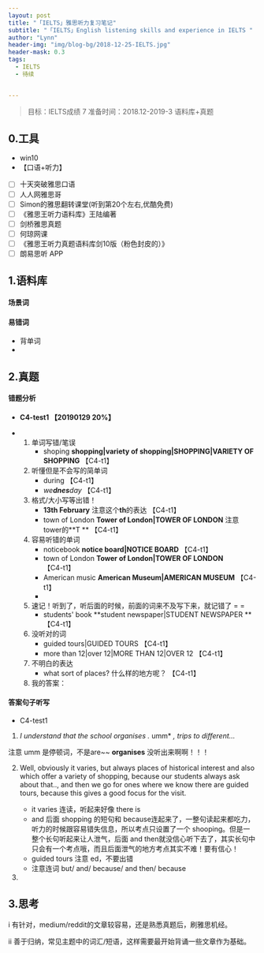 ```yaml
---
layout: post
title: "「IELTS」雅思听力复习笔记"
subtitle: "「IELTS」English listening skills and experience in IELTS "
author: "Lynn"
header-img: "img/blog-bg/2018-12-25-IELTS.jpg"
header-mask: 0.3
tags:
  - IELTS
  - 待续


---
```


> 目标：IELTS成绩 7
> 准备时间：2018.12-2019-3
> 语料库+真题

## 0.工具

- win10 
- 【口语+听力】
- [ ] 十天突破雅思口语
- [ ] 人人网雅思哥
- [ ] Simon的雅思翻转课堂(听到第20个左右,优酷免费)
- [ ] 《雅思王听力语料库》王陆编著
- [ ] 剑桥雅思真题
- [ ] 何琼网课
- [ ] 《雅思王听力真题语料库剑10版（粉色封皮的）》
- [ ] 朗易思听 APP

## 1.语料库

#### 场景词


#### 易错词

- 背单词
- 

## 2.真题
#### 错题分析

- **C4-test1 【20190129  20%】**

- 1. 单词写错/笔误
     - shoping  **shopping|variety of shopping|SHOPPING|VARIETY OF SHOPPING** 【C4-t1】
  2. 听懂但是不会写的简单词
     - during 【C4-t1】
     - *we**dnes**day* 【C4-t1】
  3. 格式/大小写等出错！
     - **13th February** 注意这个**th**的表达  【C4-t1】
     - town of London   **Tower of London|TOWER OF LONDON** 注意tower的**T **  【C4-t1】
  4. 容易听错的单词
     - noticebook  **notice board|NOTICE BOARD**   【C4-t1】
     - town of London   **Tower of London|TOWER OF LONDON** 【C4-t1】
     - American music **American Museum|AMERICAN MUSEUM**  【C4-t1】
     - 
  5. 速记！听到了，听后面的时候，前面的词来不及写下来，就记错了 = =
     - students' book  **student newspaper|STUDENT NEWSPAPER ** 【C4-t1】
  6. 没听对的词
     - guided tours|GUIDED TOURS   【C4-t1】
     - more than 12|over 12|MORE THAN 12|OVER 12  【C4-t1】
  7. 不明白的表达
     - what sort of places? 什么样的地方呢？  【C4-t1】
  8. 我的答案：  



#### 答案句子听写
- C4-test1

1.   *I* *understand* *that* *the* *school* *organises* *.* umm* *,* *trips* *to* *different…*

   注意 umm 是停顿词，不是are~~ **organises** 没听出来啊啊！！！

2. Well, obviously it varies, but always places of historical interest and also which offer a variety of shopping, because our students always ask about that.., and then we go for ones where we know there are guided tours, because this gives a good focus for the visit.

   -  it varies 连读，听起来好像 there is
   - and 后面 shopping 的短句和 because连起来了，一整句读起来都吃力，听力的时候跟容易错失信息，所以考点只设置了一个 shooping。但是一整个长句听起来让人泄气，后面 and then就没信心听下去了，其实长句中只会有一个考点哦，而且后面泄气的地方考点其实不难！要有信心！
   - guided tours 注意 ed，不要出错
   - 注意连词 but/ and/ because/ and then/ because

3. 



## 3.思考

i 有针对，medium/reddit的文章较容易，还是熟悉真题后，刷雅思机经。

ii 善于归纳，常见主题中的词汇/短语，这样需要最开始背诵一些文章作为基础。
